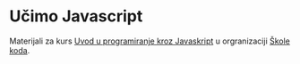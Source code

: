 # Učimo Javascript

Materijali za kurs [Uvod u programiranje kroz Javaskript](http://skolakoda.org/kursevi/ucimo-javascript) u orgranizaciji [Škole koda](https://skolakoda.org/).
